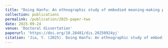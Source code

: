 ```yaml
---
title: "Doing Hanfu: An ethnographic study of embodied meaning-making practices of contemporary young Chinese"
collection: publications
permalink: /publication/2025-paper-two
date: 2025-09-24
venue: 'Doctoral dissertation'
paperurl: 'https://doi.org/10.26481/dis.20250924yj'
citation: 'Jia, Y. (2025). Doing Hanfu: An ethnographic study of embodied meaning-making practices of contemporary young Chinese. [Doctoral dissertation, Maastricht University]. Netherlands Graduate School of Linguistics. https://doi.org/10.26481/dis.20250924yj'
---
```

